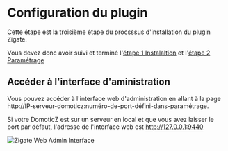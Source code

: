 # Configuration du plugin


Cette étape est la troisième étape du procsssus d'installation du plugin Zigate.

Vous devez donc avoir suivi et terminé l'[étape 1 Instalaltion](Installation.md) et l'[étape 2 Paramétrage](Parametrage.md)

## Accéder à l'interface d'aministration

Vous pouvez accéder à l'interface web d'administration en allant à la page http://IP-serveur-domoticz:numéro-de-port-défini-dans-paramétrage.

Si votre DomoticZ est sur un serveur en local et que vous avez laisser le port par défaut, l'adresse de l'interface web est http://127.0.0.1:9440


![Zigate Web Admin Interface](https://github.com/pipiche38/Domoticz-Zigate-Wiki/blob/master/Images/Dashboard.png)

